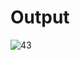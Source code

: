# Output


![43](https://user-images.githubusercontent.com/52778108/62902389-1ea6b100-bd68-11e9-9f6b-384e88b72bfd.png)

